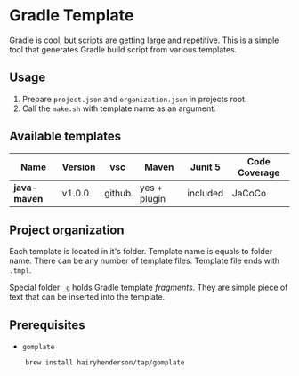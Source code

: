 # Gradle Template

Gradle is cool, but scripts are getting large and repetitive. This is a simple tool that generates Gradle build script from various templates.

## Usage

1. Prepare `project.json` and `organization.json` in projects root.
2. Call the `make.sh` with template name as an argument.

## Available templates

| Name           | Version | vsc     | Maven        | Junit 5  | Code Coverage |
|----------------|---------|---------|--------------|----------|---------------|
| **java-maven** | v1.0.0  | github  | yes + plugin | included | JaCoCo        |

## Project organization

Each template is located in it's folder. Template name is equals to folder name. There can be any number of template files. Template file ends with `.tmpl`.

Special folder `_g` holds Gradle template _fragments_. They are simple piece of text that can be inserted into the template.

## Prerequisites

+ `gomplate`

```bash
    brew install hairyhenderson/tap/gomplate
```